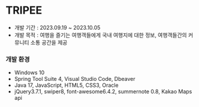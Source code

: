 # TRIPEE

- 개발 기간 : 2023.09.19 ~ 2023.10.05
- 개발 목적 : 여행을 즐기는 여행객들에게 국내 여행지에 대한 정보, 여행객들간의 커뮤니티 소통 공간을 제공
### 개발 환경
- Windows 10
- Spring Tool Suite 4, Visual Studio Code, Dbeaver
- Java 17, JavaScript, HTML5, CSS3, Oracle
- jQuery3.7.1, swiper8, font-awesome6.4.2, summernote 0.8, Kakao Maps api
